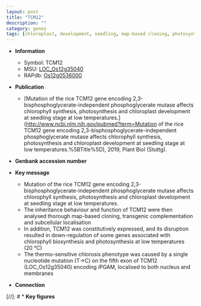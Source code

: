 ```yaml
---
layout: post
title: "TCM12"
description: ""
category: genes
tags: [chloroplast, development, seedling, map-based cloning, photosynthesis, nucleus, chloroplast development]
---
```


* **Information**  
    + Symbol: TCM12  
    + MSU: [LOC_Os12g35040](http://rice.uga.edu/cgi-bin/ORF_infopage.cgi?orf=LOC_Os12g35040)  
    + RAPdb: [Os12g0536000](https://rapdb.dna.affrc.go.jp/locus/?name=Os12g0536000)  

* **Publication**  
    + [Mutation of the rice TCM12 gene encoding 2,3-bisphosphoglycerate-independent phosphoglycerate mutase affects chlorophyll synthesis, photosynthesis and chloroplast development at seedling stage at low temperatures.](http://www.ncbi.nlm.nih.gov/pubmed?term=Mutation of the rice TCM12 gene encoding 2,3-bisphosphoglycerate-independent phosphoglycerate mutase affects chlorophyll synthesis, photosynthesis and chloroplast development at seedling stage at low temperatures.%5BTitle%5D), 2019, Plant Biol (Stuttg).

* **Genbank accession number**  

* **Key message**  
    + Mutation of the rice TCM12 gene encoding 2,3-bisphosphoglycerate-independent phosphoglycerate mutase affects chlorophyll synthesis, photosynthesis and chloroplast development at seedling stage at low temperatures.
    + The inheritance behaviour and function of TCM12 were then analysed thorough map-based cloning, transgenic complementation and subcellular localisation
    + In addition, TCM12 was constitutively expressed, and its disruption resulted in down-regulation of some genes associated with chlorophyll biosynthesis and photosynthesis at low temperatures (20 °C)
    + The thermo-sensitive chlorosis phenotype was caused by a single nucleotide mutation (T→C) on the fifth exon of TCM12 (LOC_Os12g35040) encoding iPGAM, localised to both nucleus and membranes

* **Connection**  

[//]: # * **Key figures**  


